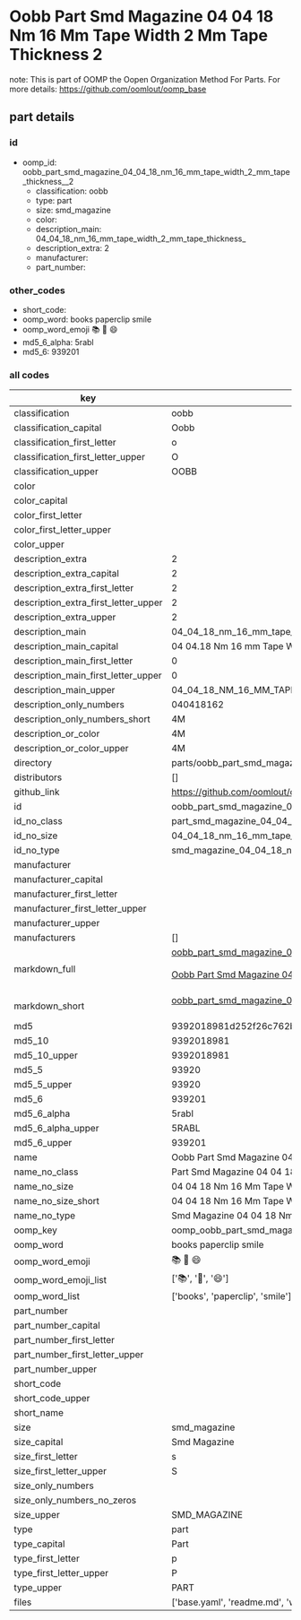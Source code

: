 # Oobb Part Smd Magazine 04 04 18 Nm 16 Mm Tape Width 2 Mm Tape Thickness  2  

note: This is part of OOMP the Oopen Organization Method For Parts. For more details: https://github.com/oomlout/oomp_base

##  part details





### id
* oomp_id: oobb_part_smd_magazine_04_04_18_nm_16_mm_tape_width_2_mm_tape_thickness__2
  * classification: oobb
  * type: part
  * size: smd_magazine
  * color: 
  * description_main: 04_04_18_nm_16_mm_tape_width_2_mm_tape_thickness_
  * description_extra: 2
  * manufacturer: 
  * part_number: 

### other_codes
* short_code: 
* oomp_word: books paperclip smile
* oomp_word_emoji :books: :paperclip: :smile:
* md5_6_alpha: 5rabl
* md5_6: 939201

### all codes 
| key | value |  
| --- | --- |  
| classification | oobb |  
| classification_capital | Oobb |  
| classification_first_letter | o |  
| classification_first_letter_upper | O |  
| classification_upper | OOBB |  
| color |  |  
| color_capital |  |  
| color_first_letter |  |  
| color_first_letter_upper |  |  
| color_upper |  |  
| description_extra | 2 |  
| description_extra_capital | 2 |  
| description_extra_first_letter | 2 |  
| description_extra_first_letter_upper | 2 |  
| description_extra_upper | 2 |  
| description_main | 04_04_18_nm_16_mm_tape_width_2_mm_tape_thickness_ |  
| description_main_capital | 04 04.18 Nm 16 mm Tape Width 2 mm Tape Thickness  |  
| description_main_first_letter | 0 |  
| description_main_first_letter_upper | 0 |  
| description_main_upper | 04_04_18_NM_16_MM_TAPE_WIDTH_2_MM_TAPE_THICKNESS_ |  
| description_only_numbers | 040418162 |  
| description_only_numbers_short | 4M |  
| description_or_color | 4M |  
| description_or_color_upper | 4M |  
| directory | parts/oobb_part_smd_magazine_04_04_18_nm_16_mm_tape_width_2_mm_tape_thickness__2 |  
| distributors | [] |  
| github_link | https://github.com/oomlout/oomlout_oomp_part_src/tree/main/parts/oobb_part_smd_magazine_04_04_18_nm_16_mm_tape_width_2_mm_tape_thickness__2/working |  
| id | oobb_part_smd_magazine_04_04_18_nm_16_mm_tape_width_2_mm_tape_thickness__2 |  
| id_no_class | part_smd_magazine_04_04_18_nm_16_mm_tape_width_2_mm_tape_thickness__2 |  
| id_no_size | 04_04_18_nm_16_mm_tape_width_2_mm_tape_thickness__2 |  
| id_no_type | smd_magazine_04_04_18_nm_16_mm_tape_width_2_mm_tape_thickness__2 |  
| manufacturer |  |  
| manufacturer_capital |  |  
| manufacturer_first_letter |  |  
| manufacturer_first_letter_upper |  |  
| manufacturer_upper |  |  
| manufacturers | [] |  
| markdown_full | [oobb_part_smd_magazine_04_04_18_nm_16_mm_tape_width_2_mm_tape_thickness__2](https://github.com/oomlout/oomlout_oomp_part_src/tree/main/parts/oobb_part_smd_magazine_04_04_18_nm_16_mm_tape_width_2_mm_tape_thickness__2/working)<br>[](https://github.com/oomlout/oomlout_oomp_part_src/tree/main/parts/oobb_part_smd_magazine_04_04_18_nm_16_mm_tape_width_2_mm_tape_thickness__2/working)<br>[Oobb Part Smd Magazine 04 04 18 Nm 16 Mm Tape Width 2 Mm Tape Thickness  2](https://github.com/oomlout/oomlout_oomp_part_src/tree/main/parts/oobb_part_smd_magazine_04_04_18_nm_16_mm_tape_width_2_mm_tape_thickness__2/working)<br><br> |  
| markdown_short | [oobb_part_smd_magazine_04_04_18_nm_16_mm_tape_width_2_mm_tape_thickness__2](https://github.com/oomlout/oomlout_oomp_part_src/tree/main/parts/oobb_part_smd_magazine_04_04_18_nm_16_mm_tape_width_2_mm_tape_thickness__2/working)<br><br> |  
| md5 | 9392018981d252f26c762bc1bf578591 |  
| md5_10 | 9392018981 |  
| md5_10_upper | 9392018981 |  
| md5_5 | 93920 |  
| md5_5_upper | 93920 |  
| md5_6 | 939201 |  
| md5_6_alpha | 5rabl |  
| md5_6_alpha_upper | 5RABL |  
| md5_6_upper | 939201 |  
| name | Oobb Part Smd Magazine 04 04 18 Nm 16 Mm Tape Width 2 Mm Tape Thickness  2 |  
| name_no_class | Part Smd Magazine 04 04 18 Nm 16 Mm Tape Width 2 Mm Tape Thickness  2 |  
| name_no_size | 04 04 18 Nm 16 Mm Tape Width 2 Mm Tape Thickness  2 |  
| name_no_size_short | 04 04 18 Nm 16 Mm Tape Width 2 Mm Tape Thickness  2 |  
| name_no_type | Smd Magazine 04 04 18 Nm 16 Mm Tape Width 2 Mm Tape Thickness  2 |  
| oomp_key | oomp_oobb_part_smd_magazine_04_04_18_nm_16_mm_tape_width_2_mm_tape_thickness__2 |  
| oomp_word | books paperclip smile |  
| oomp_word_emoji | :books: :paperclip: :smile: |  
| oomp_word_emoji_list | [':books:', ':paperclip:', ':smile:'] |  
| oomp_word_list | ['books', 'paperclip', 'smile'] |  
| part_number |  |  
| part_number_capital |  |  
| part_number_first_letter |  |  
| part_number_first_letter_upper |  |  
| part_number_upper |  |  
| short_code |  |  
| short_code_upper |  |  
| short_name |  |  
| size | smd_magazine |  
| size_capital | Smd Magazine |  
| size_first_letter | s |  
| size_first_letter_upper | S |  
| size_only_numbers |  |  
| size_only_numbers_no_zeros |  |  
| size_upper | SMD_MAGAZINE |  
| type | part |  
| type_capital | Part |  
| type_first_letter | p |  
| type_first_letter_upper | P |  
| type_upper | PART |  
| files | ['base.yaml', 'readme.md', 'working.json', 'working.yaml'] |  
